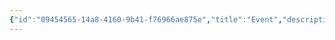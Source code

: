 ```yaml
---
{"id":"09454565-14a8-4160-9b41-f76966ae875e","title":"Event","description":"Overview of Event tag.","publish":true,"date_created":"Thursday, April 11th 2024, 5:54:36 pm","date_modified":"Friday, October 4th 2024, 12:24:43 am","editing_lock":true,"live_preview":true,"cssclasses":["mado-heading"],"path":"tags/Event.md","permalink":"/tags/event/","PassFrontmatter":true}
---
```


